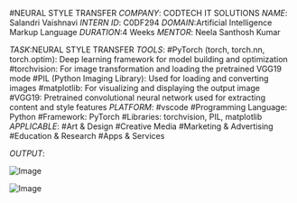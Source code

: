 #NEURAL STYLE TRANSFER
*COMPANY*: CODTECH IT SOLUTIONS
*NAME*: Salandri Vaishnavi
*INTERN ID*: C0DF294
*DOMAIN*:Artificial Intelligence Markup Language
*DURATION*:4 Weeks
*MENTOR*: Neela Santhosh Kumar

*TASK*:NEURAL STYLE TRANSFER
*TOOLS*:
#PyTorch (torch, torch.nn, torch.optim): Deep learning framework for model building and optimization
#torchvision:	For image transformation and loading the pretrained VGG19 mode
#PIL (Python Imaging Library): Used for loading and converting images
#matplotlib: For visualizing and displaying the output image
#VGG19: Pretrained convolutional neural network used for extracting content and style features
*PLATFORM*: 
#vscode
#Programming Language: Python
#Framework: PyTorch
#Libraries: torchvision, PIL, matplotlib
*APPLICABLE*: 
#Art & Design
#Creative Media
#Marketing & Advertising
#Education & Research
#Apps & Services

*OUTPUT*:

![Image](https://github.com/user-attachments/assets/fb755163-4a95-45ca-ac8c-9eca5ee2daeb)



![Image](https://github.com/user-attachments/assets/bbd8bb16-2247-4326-be9b-5f9246cf6fda)












